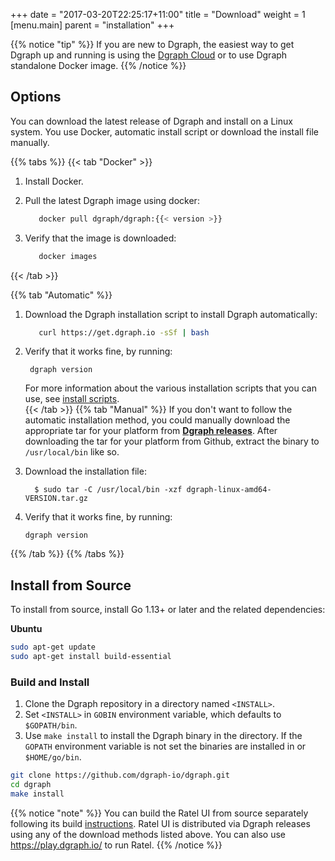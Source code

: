 +++
date = "2017-03-20T22:25:17+11:00"
title = "Download"
weight = 1
[menu.main]
    parent = "installation"
+++

{{% notice "tip" %}}
If you are new to Dgraph, the easiest way to get Dgraph up and running is using the [Dgraph Cloud](https://cloud.dgraph.io/) or to use Dgraph standalone Docker image.
{{% /notice %}}



## Options

You can download the latest release of Dgraph and install on a Linux system. You use Docker, automatic install script or download the install file manually.


{{% tabs %}} {{< tab "Docker" >}}
1. Install Docker.

1. Pull the latest Dgraph image using docker:
   ```sh
      docker pull dgraph/dgraph:{{< version >}}
   ```
1. Verify that the image is downloaded:

   ```sh
      docker images
    ```
{{< /tab >}} 

{{% tab "Automatic" %}}

1. Download the Dgraph installation script to install Dgraph automatically:
   ```sh
      curl https://get.dgraph.io -sSf | bash
   ```   

1. Verify that it works fine, by running:
    ```
     dgraph version
    ```
   For more information about the various installation scripts that you can use, see [install scripts](https://github.com/dgraph-io/Install-Dgraph).   
{{< /tab >}}
{{% tab "Manual" %}}
If you don't want to follow the automatic installation method, you could manually download the appropriate tar for your platform from **[Dgraph releases](https://github.com/dgraph-io/dgraph/releases)**. After downloading the tar for your platform from Github, extract the binary to `/usr/local/bin` like so.

1. Download the installation file:
    ```
      $ sudo tar -C /usr/local/bin -xzf dgraph-linux-amd64-VERSION.tar.gz
    ```
1. Verify that it works fine, by running:
     ```
     dgraph version
     ```     
{{% /tab %}} {{% /tabs %}}


## Install from Source

To install from source, install Go 1.13+ or later and the related dependencies:

**Ubuntu**
```bash
sudo apt-get update
sudo apt-get install build-essential
```

### Build and Install

1. Clone the Dgraph repository in a directory named `<INSTALL>`.
1. Set `<INSTALL>` in `GOBIN` environment variable, which defaults to `$GOPATH/bin`. 
1. Use `make install` to install the Dgraph binary in the directory. 
   If the `GOPATH` environment variable is not set the binaries are installed in or `$HOME/go/bin`. 
   
```bash
git clone https://github.com/dgraph-io/dgraph.git
cd dgraph
make install
```
{{% notice "note" %}}
You can build the Ratel UI from source separately following its build
[instructions](https://github.com/dgraph-io/ratel/blob/master/INSTRUCTIONS.md).
Ratel UI is distributed via Dgraph releases using any of the download methods
listed above. You can also use https://play.dgraph.io/ to run Ratel.
{{% /notice %}}

